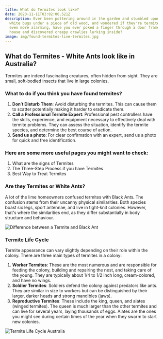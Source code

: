 ```yaml
---
title: What do Termites look like?
date: 2023-11-11T03:02:00.521Z
description: Ever been pottering around in the garden and stumbled upon tiny
  white bugs under a piece of old wood, and wondered if they're termites? Or,
  even more alarming, have you ever poked a finger through a door frame in your
  house and discovered creepy crawlies lurking inside?
image: img/found-termites-live-termites.jpg
---
```

## What do Termites - White Ants look like in Australia?

Termites are indeed fascinating creatures, often hidden from sight. They are small, soft-bodied insects that live in large colonies. 

### What to do if you think you have found termites?

1. **Don’t Disturb Them**: Avoid disturbing the termites. This can cause them to scatter potentially making it harder to eradicate them.
2. **Call a Professional Termite Expert**: Professional pest controllers have the skills, experience, and equipment necessary to effectively deal with termite problems. They can assess the situation, identify the termite species, and determine the best course of action.
3. **Send us a photo**: For clear confirmation with an expert, send us a photo for quick and free identification. 

### Here are some more useful pages you might want to check:

1. What are the signs of Termites
2. The Three-Step Process if you have Termites
3. Best Way to Treat Termites

### Are they Termites or White Ants?

A lot of the lime homeowners confused termites with Black Ants. The confusion stems from their uncanny physical similarities. Both species boast six legs, sport antennae, and live in tight-knit colonies. However, that's where the similarities end, as they differ substantially in body structure and behaviour.

![Difference between a Termite and Black Ant](img/black-ant-vs-termite-body-shape.png)

### Termite Life Cycle

Termite appearance can vary slightly depending on their role within the colony. There are three main types of termites in a colony: 

1. **Worker Termites**: These are the most numerous and are responsible for feeding the colony, building and repairing the nest, and taking care of the young. They are typically about 1/4 to 1/2 inch long, cream-colored, and have no wings.
2. **Soldier Termites**: Soldiers defend the colony against predators like ants. They are similar in size to workers but can be distinguished by their larger, darker heads and strong mandibles (jaws).
3. **Reproductive Termites**: These include the king, queen, and alates (winged termites). The queen is much larger than the other termites and can live for several years, laying thousands of eggs. Alates are the ones you might see during certain times of the year when they swarm to start new colonies.

![Termite Life Cycle Australia](img/3.png)